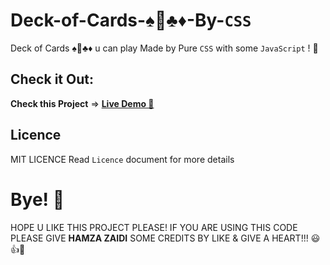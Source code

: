 # Deck-of-Cards-♠️🤍♣️♦-By-`CSS`
Deck of Cards ♠️🤍♣️♦ u can play Made by Pure `CSS` with some `JavaScript` ! 🙂 

## Check it Out:

**Check this Project** => [**Live Demo 🚀**](https://deck-of-cards-by-css.hamzajaffar.repl.co/) 

## Licence
MIT LICENCE Read `Licence`  document for more details

# Bye! 👋

HOPE U LIKE THIS PROJECT PLEASE! IF YOU ARE USING THIS CODE PLEASE GIVE **HAMZA ZAIDI** SOME CREDITS BY LIKE & GIVE A HEART!!! 😃👍💛
